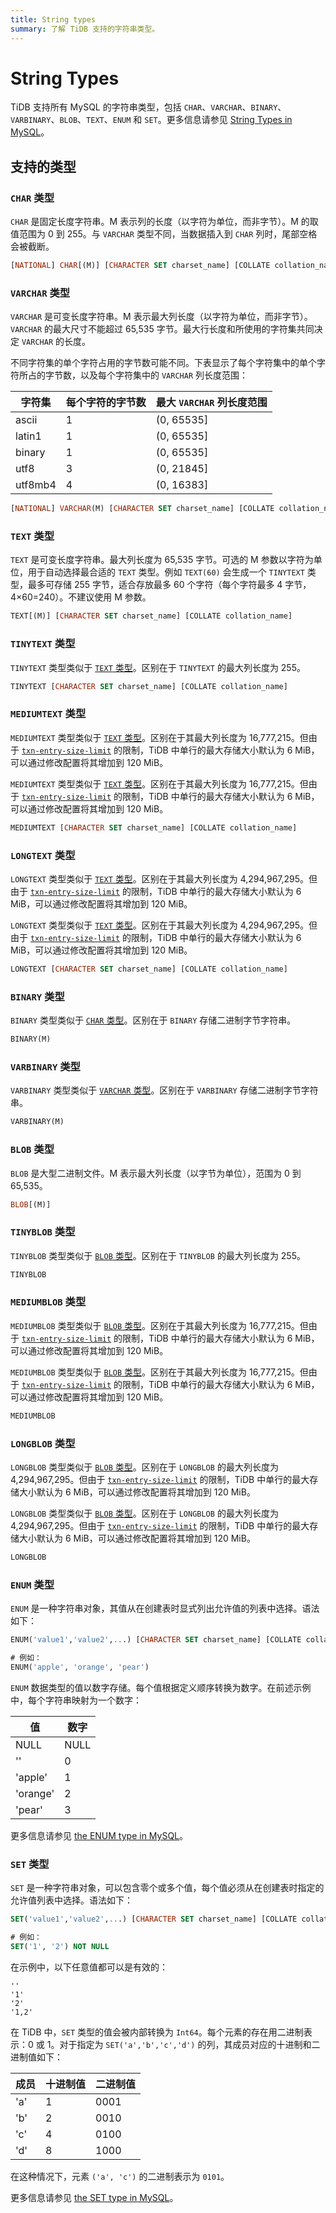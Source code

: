 ```yaml
---
title: String types
summary: 了解 TiDB 支持的字符串类型。
---
```


# String Types

TiDB 支持所有 MySQL 的字符串类型，包括 `CHAR`、`VARCHAR`、`BINARY`、`VARBINARY`、`BLOB`、`TEXT`、`ENUM` 和 `SET`。更多信息请参见 [String Types in MySQL](https://dev.mysql.com/doc/refman/8.0/en/string-types.html)。

## 支持的类型

### `CHAR` 类型

`CHAR` 是固定长度字符串。M 表示列的长度（以字符为单位，而非字节）。M 的取值范围为 0 到 255。与 `VARCHAR` 类型不同，当数据插入到 `CHAR` 列时，尾部空格会被截断。

```sql
[NATIONAL] CHAR[(M)] [CHARACTER SET charset_name] [COLLATE collation_name]
```

### `VARCHAR` 类型

`VARCHAR` 是可变长度字符串。M 表示最大列长度（以字符为单位，而非字节）。`VARCHAR` 的最大尺寸不能超过 65,535 字节。最大行长度和所使用的字符集共同决定 `VARCHAR` 的长度。

不同字符集的单个字符占用的字节数可能不同。下表显示了每个字符集中的单个字符所占的字节数，以及每个字符集中的 `VARCHAR` 列长度范围：

| 字符集 | 每个字符的字节数 | 最大 `VARCHAR` 列长度范围 |
| ----- | ---- | ---- |
| ascii | 1 | (0, 65535] |
| latin1 | 1 | (0, 65535] |
| binary | 1 | (0, 65535] |
| utf8 | 3 | (0, 21845] |
| utf8mb4 | 4 | (0, 16383] |

```sql
[NATIONAL] VARCHAR(M) [CHARACTER SET charset_name] [COLLATE collation_name]
```

### `TEXT` 类型

`TEXT` 是可变长度字符串。最大列长度为 65,535 字节。可选的 M 参数以字符为单位，用于自动选择最合适的 `TEXT` 类型。例如 `TEXT(60)` 会生成一个 `TINYTEXT` 类型，最多可存储 255 字节，适合存放最多 60 个字符（每个字符最多 4 字节，4×60=240）。不建议使用 M 参数。

```sql
TEXT[(M)] [CHARACTER SET charset_name] [COLLATE collation_name]
```

### `TINYTEXT` 类型

`TINYTEXT` 类型类似于 [`TEXT` 类型](#text-type)。区别在于 `TINYTEXT` 的最大列长度为 255。

```sql
TINYTEXT [CHARACTER SET charset_name] [COLLATE collation_name]
```

### `MEDIUMTEXT` 类型

<CustomContent platform="tidb">

`MEDIUMTEXT` 类型类似于 [`TEXT` 类型](#text-type)。区别在于其最大列长度为 16,777,215。但由于 [`txn-entry-size-limit`](/tidb-configuration-file.md#txn-entry-size-limit-new-in-v4010-and-v500) 的限制，TiDB 中单行的最大存储大小默认为 6 MiB，可以通过修改配置将其增加到 120 MiB。

</CustomContent>
<CustomContent platform="tidb-cloud">

`MEDIUMTEXT` 类型类似于 [`TEXT` 类型](#text-type)。区别在于其最大列长度为 16,777,215。但由于 [`txn-entry-size-limit`](https://docs.pingcap.com/tidb/stable/tidb-configuration-file#txn-entry-size-limit-new-in-v4010-and-v500) 的限制，TiDB 中单行的最大存储大小默认为 6 MiB，可以通过修改配置将其增加到 120 MiB。

</CustomContent>

```sql
MEDIUMTEXT [CHARACTER SET charset_name] [COLLATE collation_name]
```

### `LONGTEXT` 类型

<CustomContent platform="tidb">

`LONGTEXT` 类型类似于 [`TEXT` 类型](#text-type)。区别在于其最大列长度为 4,294,967,295。但由于 [`txn-entry-size-limit`](/tidb-configuration-file.md#txn-entry-size-limit-new-in-v4010-and-v500) 的限制，TiDB 中单行的最大存储大小默认为 6 MiB，可以通过修改配置将其增加到 120 MiB。

</CustomContent>
<CustomContent platform="tidb-cloud">

`LONGTEXT` 类型类似于 [`TEXT` 类型](#text-type)。区别在于其最大列长度为 4,294,967,295。但由于 [`txn-entry-size-limit`](https://docs.pingcap.com/tidb/stable/tidb-configuration-file#txn-entry-size-limit-new-in-v4010-and-v500) 的限制，TiDB 中单行的最大存储大小默认为 6 MiB，可以通过修改配置将其增加到 120 MiB。

</CustomContent>

```sql
LONGTEXT [CHARACTER SET charset_name] [COLLATE collation_name]
```

### `BINARY` 类型

`BINARY` 类型类似于 [`CHAR` 类型](#char-type)。区别在于 `BINARY` 存储二进制字节字符串。

```sql
BINARY(M)
```

### `VARBINARY` 类型

`VARBINARY` 类型类似于 [`VARCHAR` 类型](#varchar-type)。区别在于 `VARBINARY` 存储二进制字节字符串。

```sql
VARBINARY(M)
```

### `BLOB` 类型

`BLOB` 是大型二进制文件。M 表示最大列长度（以字节为单位），范围为 0 到 65,535。

```sql
BLOB[(M)]
```

### `TINYBLOB` 类型

`TINYBLOB` 类型类似于 [`BLOB` 类型](#blob-type)。区别在于 `TINYBLOB` 的最大列长度为 255。

```sql
TINYBLOB
```

### `MEDIUMBLOB` 类型

<CustomContent platform="tidb">

`MEDIUMBLOB` 类型类似于 [`BLOB` 类型](#blob-type)。区别在于其最大列长度为 16,777,215。但由于 [`txn-entry-size-limit`](/tidb-configuration-file.md#txn-entry-size-limit-new-in-v4010-and-v500) 的限制，TiDB 中单行的最大存储大小默认为 6 MiB，可以通过修改配置将其增加到 120 MiB。

</CustomContent>
<CustomContent platform="tidb-cloud">

`MEDIUMBLOB` 类型类似于 [`BLOB` 类型](#blob-type)。区别在于其最大列长度为 16,777,215。但由于 [`txn-entry-size-limit`](https://docs.pingcap.com/tidb/stable/tidb-configuration-file#txn-entry-size-limit-new-in-v4010-and-v500) 的限制，TiDB 中单行的最大存储大小默认为 6 MiB，可以通过修改配置将其增加到 120 MiB。

</CustomContent>

```sql
MEDIUMBLOB
```

### `LONGBLOB` 类型

<CustomContent platform="tidb">

`LONGBLOB` 类型类似于 [`BLOB` 类型](#blob-type)。区别在于 `LONGBLOB` 的最大列长度为 4,294,967,295。但由于 [`txn-entry-size-limit`](/tidb-configuration-file.md#txn-entry-size-limit-new-in-v4010-and-v500) 的限制，TiDB 中单行的最大存储大小默认为 6 MiB，可以通过修改配置将其增加到 120 MiB。

</CustomContent>
<CustomContent platform="tidb-cloud">

`LONGBLOB` 类型类似于 [`BLOB` 类型](#blob-type)。区别在于 `LONGBLOB` 的最大列长度为 4,294,967,295。但由于 [`txn-entry-size-limit`](https://docs.pingcap.com/tidb/stable/tidb-configuration-file#txn-entry-size-limit-new-in-v4010-and-v500) 的限制，TiDB 中单行的最大存储大小默认为 6 MiB，可以通过修改配置将其增加到 120 MiB。

</CustomContent>

```sql
LONGBLOB
```

### `ENUM` 类型

`ENUM` 是一种字符串对象，其值从在创建表时显式列出允许值的列表中选择。语法如下：

```sql
ENUM('value1','value2',...) [CHARACTER SET charset_name] [COLLATE collation_name]

# 例如：
ENUM('apple', 'orange', 'pear')
```

`ENUM` 数据类型的值以数字存储。每个值根据定义顺序转换为数字。在前述示例中，每个字符串映射为一个数字：

| 值 | 数字 |
| ---- | ---- |
| NULL | NULL |
| '' | 0 |
| 'apple' | 1 |
| 'orange' | 2 |
| 'pear' | 3 |

更多信息请参见 [the ENUM type in MySQL](https://dev.mysql.com/doc/refman/8.0/en/enum.html)。

### `SET` 类型

`SET` 是一种字符串对象，可以包含零个或多个值，每个值必须从在创建表时指定的允许值列表中选择。语法如下：

```sql
SET('value1','value2',...) [CHARACTER SET charset_name] [COLLATE collation_name]

# 例如：
SET('1', '2') NOT NULL
```

在示例中，以下任意值都可以是有效的：

```
''
'1'
'2'
'1,2'
```

在 TiDB 中，`SET` 类型的值会被内部转换为 `Int64`。每个元素的存在用二进制表示：0 或 1。对于指定为 `SET('a','b','c','d')` 的列，其成员对应的十进制和二进制值如下：

| 成员 | 十进制值 | 二进制值 |
| ---- | ---- | ------ |
| 'a' | 1 | 0001 |
| 'b' | 2 | 0010 |
| 'c' | 4 | 0100 |
| 'd' | 8 | 1000 |

在这种情况下，元素 `('a', 'c')` 的二进制表示为 `0101`。

更多信息请参见 [the SET type in MySQL](https://dev.mysql.com/doc/refman/8.0/en/set.html)。